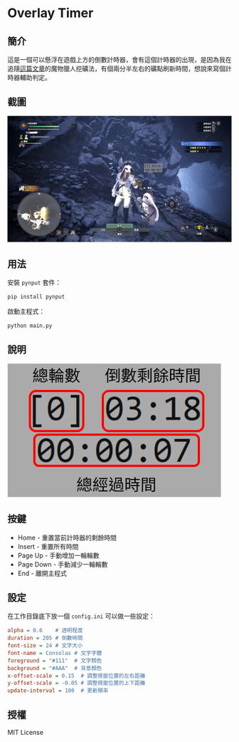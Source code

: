 # Overlay Timer

## 簡介

這是一個可以懸浮在遊戲上方的倒數計時器，會有這個計時器的出現，是因為我在追隨[這篇文章](https://forum.gamer.com.tw/C.php?bsn=5786&snA=157238)的魔物獵人挖礦法，有個兩分半左右的礦點刷新時間，想說來寫個計時器輔助判定。

## 截圖

![Screenshot](screenshot.png)

## 用法

安裝 `pynput` 套件：

```python
pip install pynput
```

啟動主程式：

```python
python main.py
```

## 說明

![Sample](sample.png)

## 按鍵

- Home - 重置當前計時器的剩餘時間
- Insert - 重置所有時間
- Page Up - 手動增加一輪輪數
- Page Down - 手動減少一輪輪數
- End - 離開主程式

## 設定

在工作目錄底下放一個 `config.ini` 可以做一些設定：

```ini
alpha = 0.6    # 透明程度
duration = 205 # 倒數時間
font-size = 24 # 文字大小
font-name = Consolas # 文字字體
foreground = "#111"  # 文字顏色
background = "#AAA"  # 背景顏色
x-offset-scale = 0.15  # 調整視窗位置的左右距離
y-offset-scale = -0.05 # 調整視窗位置的上下距離
update-interval = 100  # 更新頻率
```

## 授權

MIT License
